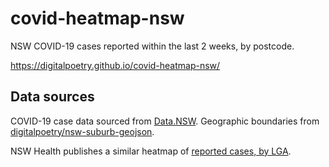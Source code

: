 # covid-heatmap-nsw

NSW COVID-19 cases reported within the last 2 weeks, by postcode.

https://digitalpoetry.github.io/covid-heatmap-nsw/

## Data sources

COVID-19 case data sourced from [Data.NSW](https://data.nsw.gov.au/search/dataset/ds-nsw-ckan-aefcde60-3b0c-4bc0-9af1-6fe652944ec2/details).
Geographic boundaries from [digitalpoetry/nsw-suburb-geojson](https://github.com/digitalpoetry/nsw-suburb-geojson).

NSW Health publishes a similar heatmap of [reported cases, by LGA](https://www.health.nsw.gov.au/Infectious/covid-19/Pages/stats-nsw.aspx).
